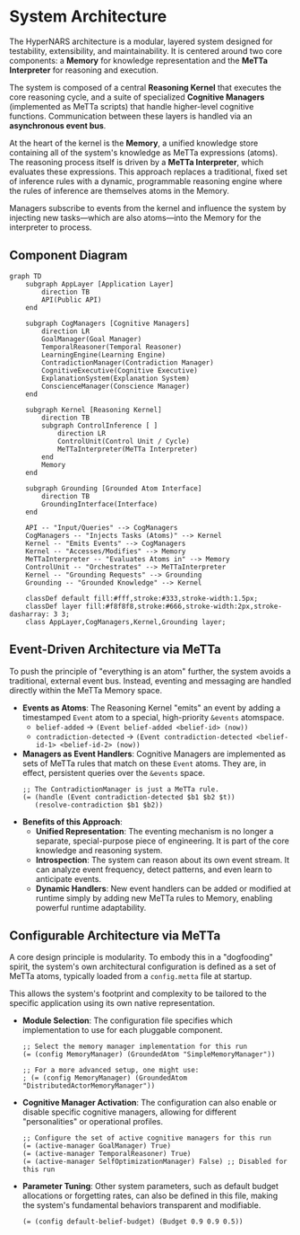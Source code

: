 # System Architecture

The HyperNARS architecture is a modular, layered system designed for testability, extensibility, and maintainability. It is centered around two core components: a **Memory** for knowledge representation and the **MeTTa Interpreter** for reasoning and execution.

The system is composed of a central **Reasoning Kernel** that executes the core reasoning cycle, and a suite of specialized **Cognitive Managers** (implemented as MeTTa scripts) that handle higher-level cognitive functions. Communication between these layers is handled via an **asynchronous event bus**.

At the heart of the kernel is the **Memory**, a unified knowledge store containing all of the system's knowledge as MeTTa expressions (atoms). The reasoning process itself is driven by a **MeTTa Interpreter**, which evaluates these expressions. This approach replaces a traditional, fixed set of inference rules with a dynamic, programmable reasoning engine where the rules of inference are themselves atoms in the Memory.

Managers subscribe to events from the kernel and influence the system by injecting new tasks—which are also atoms—into the Memory for the interpreter to process.

## Component Diagram

```mermaid
graph TD
    subgraph AppLayer [Application Layer]
        direction TB
        API(Public API)
    end

    subgraph CogManagers [Cognitive Managers]
        direction LR
        GoalManager(Goal Manager)
        TemporalReasoner(Temporal Reasoner)
        LearningEngine(Learning Engine)
        ContradictionManager(Contradiction Manager)
        CognitiveExecutive(Cognitive Executive)
        ExplanationSystem(Explanation System)
        ConscienceManager(Conscience Manager)
    end

    subgraph Kernel [Reasoning Kernel]
        direction TB
        subgraph ControlInference [ ]
            direction LR
            ControlUnit(Control Unit / Cycle)
            MeTTaInterpreter(MeTTa Interpreter)
        end
        Memory
    end

    subgraph Grounding [Grounded Atom Interface]
        direction TB
        GroundingInterface(Interface)
    end

    API -- "Input/Queries" --> CogManagers
    CogManagers -- "Injects Tasks (Atoms)" --> Kernel
    Kernel -- "Emits Events" --> CogManagers
    Kernel -- "Accesses/Modifies" --> Memory
    MeTTaInterpreter -- "Evaluates Atoms in" --> Memory
    ControlUnit -- "Orchestrates" --> MeTTaInterpreter
    Kernel -- "Grounding Requests" --> Grounding
    Grounding -- "Grounded Knowledge" --> Kernel

    classDef default fill:#fff,stroke:#333,stroke-width:1.5px;
    classDef layer fill:#f8f8f8,stroke:#666,stroke-width:2px,stroke-dasharray: 3 3;
    class AppLayer,CogManagers,Kernel,Grounding layer;
```

## Event-Driven Architecture via MeTTa
To push the principle of "everything is an atom" further, the system avoids a traditional, external event bus. Instead, eventing and messaging are handled directly within the MeTTa Memory space.

-   **Events as Atoms**: The Reasoning Kernel "emits" an event by adding a timestamped `Event` atom to a special, high-priority `&events` atomspace.
    -   `belief-added` -> `(Event belief-added <belief-id> (now))`
    -   `contradiction-detected` -> `(Event contradiction-detected <belief-id-1> <belief-id-2> (now))`
-   **Managers as Event Handlers**: Cognitive Managers are implemented as sets of MeTTa rules that match on these `Event` atoms. They are, in effect, persistent queries over the `&events` space.
    ```metta
    ;; The ContradictionManager is just a MeTTa rule.
    (= (handle (Event contradiction-detected $b1 $b2 $t))
       (resolve-contradiction $b1 $b2))
    ```
-   **Benefits of this Approach**:
    -   **Unified Representation**: The eventing mechanism is no longer a separate, special-purpose piece of engineering. It is part of the core knowledge and reasoning system.
    -   **Introspection**: The system can reason about its own event stream. It can analyze event frequency, detect patterns, and even learn to anticipate events.
    -   **Dynamic Handlers**: New event handlers can be added or modified at runtime simply by adding new MeTTa rules to Memory, enabling powerful runtime adaptability.

## Configurable Architecture via MeTTa
A core design principle is modularity. To embody this in a "dogfooding" spirit, the system's own architectural configuration is defined as a set of MeTTa atoms, typically loaded from a `config.metta` file at startup.

This allows the system's footprint and complexity to be tailored to the specific application using its own native representation.

-   **Module Selection**: The configuration file specifies which implementation to use for each pluggable component.
    ```metta
    ;; Select the memory manager implementation for this run
    (= (config MemoryManager) (GroundedAtom "SimpleMemoryManager"))

    ;; For a more advanced setup, one might use:
    ; (= (config MemoryManager) (GroundedAtom "DistributedActorMemoryManager"))
    ```
-   **Cognitive Manager Activation**: The configuration can also enable or disable specific cognitive managers, allowing for different "personalities" or operational profiles.
    ```metta
    ;; Configure the set of active cognitive managers for this run
    (= (active-manager GoalManager) True)
    (= (active-manager TemporalReasoner) True)
    (= (active-manager SelfOptimizationManager) False) ;; Disabled for this run
    ```
-   **Parameter Tuning**: Other system parameters, such as default budget allocations or forgetting rates, can also be defined in this file, making the system's fundamental behaviors transparent and modifiable.
    ```metta
    (= (config default-belief-budget) (Budget 0.9 0.9 0.5))
    ```
